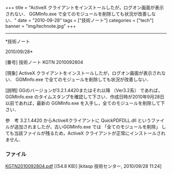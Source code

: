 ﻿+++
title = "ActiveX クライアントをインストールしたが，ログオン画面が表示されない． GGMInfo.exe で全てのモジュールを削除しても状況が改善しない．"
date = "2010-09-28"
tags = ["技術ノート"]
categories = ["tech"]
banner = "img/technote.jpg"
+++

-----------------------------------------------------------------------------------------------------------------------------

*技術ノート

2010/09/28*


[番号]
技術ノート KGTN 2010092804

[現象]
ActiveX クライアントをインストールしたが，ログオン画面が表示されない．
GGMInfo.exe で全てのモジュールを削除しても状況が改善しない．

[説明]
GGのバージョンが3.2.1.4420またはそれ以降 （Ver3.2系） であれば，
GGMInfo.exe
のタイムスタンプを確認して下さい．作成日時が2010年9月28日以前であれば，最新の
GGMInfo.exe を入手し，全てのモジュールを削除して下さい．

参　考
3.2.1.4420 からActiveXクライアントに QuickPDFDLL.dll
というファイルが追加されましたが，古いGGMInfo.exe では
「全てのモジュールを削除」 しても当該ファイルが残るため，ActiveX
クライアントが正常にインストールされません．


### ファイル

 
 


[KGTN2010092804.pdf](http://techreport.kitasp.net/attachments/download/340/KGTN2010092804.pdf)
 [(54.8 KB)] [kitasp 技術センター, 2010/09/28
11:24]


 


 

